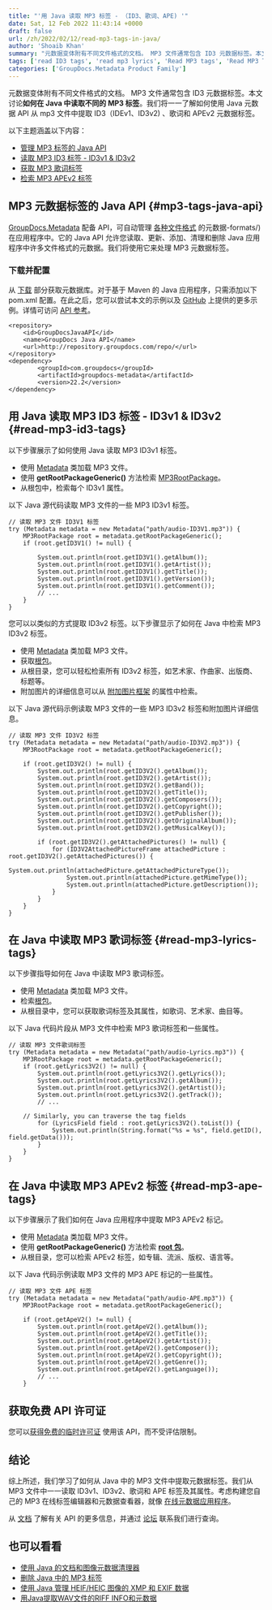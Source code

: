 ```yaml
---
title: "'用 Java 读取 MP3 标签 - （ID3、歌词、APE) '"
date: Sat, 12 Feb 2022 11:43:14 +0000
draft: false
url: /zh/2022/02/12/read-mp3-tags-in-java/
author: 'Shoaib Khan'
summary: "元数据变体附有不同文件格式的文档。 MP3 文件通常包含 ID3 元数据标签。本文讨论**如何在 Java 中读取不同的 MP3 标签**。我们将一一了解如何使用 Java 元数据 API 从 mp3 文件中提取 ID3（IDEv1、ID3v2) 、歌词和 APEv2 元数据标签。"
tags: ['read ID3 tags', 'read mp3 lyrics', 'Read MP3 tags', 'Read MP3 Tags in Java']
categories: ['GroupDocs.Metadata Product Family']
---
```


元数据变体附有不同文件格式的文档。 MP3 文件通常包含 ID3 元数据标签。本文讨论**如何在 Java 中读取不同的 MP3 标签**。我们将一一了解如何使用 Java 元数据 API 从 mp3 文件中提取 ID3（IDEv1、ID3v2) 、歌词和 APEv2 元数据标签。

以下主题涵盖以下内容：

* [管理 MP3 标签的 Java API](#mp3-tags-java-api)
* [读取 MP3 ID3 标签 - ID3v1 & ID3v2](#read-mp3-id3-tags)
* [获取 MP3 歌词标签](#read-mp3-lyrics-tags)
* [检索 MP3 APEv2 标签](#read-mp3-ape-tags)

## MP3 元数据标签的 Java API {#mp3-tags-java-api}

[GroupDocs.Metadata](https://products.groupdocs.com/metadata) 配备 API，可自动管理 [各种文件格式](https://docs.groupdocs.com/metadata/net/supported-document) 的元数据-formats/) 在应用程序中。它的 Java API 允许您读取、更新、添加、清理和删除 Java 应用程序中许多文件格式的元数据。我们将使用它来处理 MP3 元数据标签。

### 下载并配置

从 [下载](https://downloads.groupdocs.com/metadata/java) 部分获取元数据库。对于基于 Maven 的 Java 应用程序，只需添加以下 pom.xml 配置。在此之后，您可以尝试本文的示例以及 [GitHub](https://github.com/groupdocs-metadata) 上提供的更多示例。详情可访问 [API 参考](https://apireference.groupdocs.com/metadata/java)。

```
<repository>
	<id>GroupDocsJavaAPI</id>
	<name>GroupDocs Java API</name>
	<url>http://repository.groupdocs.com/repo/</url>
</repository>
<dependency>
        <groupId>com.groupdocs</groupId>
        <artifactId>groupdocs-metadata</artifactId>
        <version>22.2</version> 
</dependency>
```

## 用 Java 读取 MP3 ID3 标签 - ID3v1 & ID3v2 {#read-mp3-id3-tags}

以下步骤展示了如何使用 Java 读取 MP3 ID3v1 标签。

* 使用 [Metadata](https://apireference.groupdocs.com/metadata/java/com.groupdocs.metadata/Metadata) 类加载 MP3 文件。
* 使用 **getRootPackageGeneric()** 方法检索 [MP3RootPackage](https://apireference.groupdocs.com/metadata/java/com.groupdocs.metadata.core/MP3RootPackage)。
* 从根包中，检索每个 ID3v1 属性。

以下 Java 源代码读取 MP3 文件的一些 MP3 ID3v1 标签。

```
// 读取 MP3 文件 ID3V1 标签
try (Metadata metadata = new Metadata("path/audio-ID3V1.mp3")) {
	MP3RootPackage root = metadata.getRootPackageGeneric();
	if (root.getID3V1() != null) {

		System.out.println(root.getID3V1().getAlbum());
		System.out.println(root.getID3V1().getArtist());
		System.out.println(root.getID3V1().getTitle());
		System.out.println(root.getID3V1().getVersion());
		System.out.println(root.getID3V1().getComment());
		// ...
	}
}
```

您可以以类似的方式提取 ID3v2 标签。以下步骤显示了如何在 Java 中检索 MP3 ID3v2 标签。

* 使用 [Metadata](https://apireference.groupdocs.com/metadata/java/com.groupdocs.metadata/Metadata) 类加载 MP3 文件。
* 获取[根包](https://apireference.groupdocs.com/metadata/java/com.groupdocs.metadata.core/MP3RootPackage)。
* 从根目录，您可以轻松检索所有 ID3v2 标签，如艺术家、作曲家、出版商、标题等。
* 附加图片的详细信息可以从 [附加图片框架](https://apireference.groupdocs.com/metadata/java/com.groupdocs.metadata.core/ID3V2AttachedPictureFrame) 的属性中检索。

以下 Java 源代码示例读取 MP3 文件的一些 MP3 ID3v2 标签和附加图片详细信息。

```
// 读取 MP3 文件 ID3V2 标签
try (Metadata metadata = new Metadata("path/audio-ID3V2.mp3")) {
    MP3RootPackage root = metadata.getRootPackageGeneric();
 
    if (root.getID3V2() != null) {
        System.out.println(root.getID3V2().getAlbum());
        System.out.println(root.getID3V2().getArtist());
        System.out.println(root.getID3V2().getBand());
        System.out.println(root.getID3V2().getTitle());
        System.out.println(root.getID3V2().getComposers());
        System.out.println(root.getID3V2().getCopyright());
        System.out.println(root.getID3V2().getPublisher());
        System.out.println(root.getID3V2().getOriginalAlbum());
        System.out.println(root.getID3V2().getMusicalKey());
 
        if (root.getID3V2().getAttachedPictures() != null) {
            for (ID3V2AttachedPictureFrame attachedPicture : root.getID3V2().getAttachedPictures()) {
                System.out.println(attachedPicture.getAttachedPictureType());
                System.out.println(attachedPicture.getMimeType());
                System.out.println(attachedPicture.getDescription()); 
            }
        }
    }
}
```

## 在 Java 中读取 MP3 歌词标签 {#read-mp3-lyrics-tags}

以下步骤指导如何在 Java 中读取 MP3 歌词标签。

* 使用 [Metadata](https://apireference.groupdocs.com/metadata/java/com.groupdocs.metadata/Metadata) 类加载 MP3 文件。
* 检索[根包](https://apireference.groupdocs.com/metadata/java/com.groupdocs.metadata.core/MP3RootPackage)。
* 从根目录中，您可以获取歌词标签及其属性，如歌词、艺术家、曲目等。

以下 Java 代码片段从 MP3 文件中检索 MP3 歌词标签和一些属性。

```
// 读取 MP3 文件歌词标签
try (Metadata metadata = new Metadata("path/audio-Lyrics.mp3")) {
	MP3RootPackage root = metadata.getRootPackageGeneric();
	if (root.getLyrics3V2() != null) {
		System.out.println(root.getLyrics3V2().getLyrics());
		System.out.println(root.getLyrics3V2().getAlbum());
		System.out.println(root.getLyrics3V2().getArtist());
		System.out.println(root.getLyrics3V2().getTrack());
		// ...

    // Similarly, you can traverse the tag fields
		for (LyricsField field : root.getLyrics3V2().toList()) {
			System.out.println(String.format("%s = %s", field.getID(), field.getData()));
		}
	}
}
```

## 在 Java 中读取 MP3 APEv2 标签 {#read-mp3-ape-tags}

以下步骤展示了我们如何在 Java 应用程序中提取 MP3 APEv2 标记。

* 使用 [Metadata](https://apireference.groupdocs.com/metadata/java/com.groupdocs.metadata/Metadata) 类加载 MP3 文件。
* 使用 ****getRootPackageGeneric**()** 方法检索 **[root 包](https://apireference.groupdocs.com/metadata/java/com.groupdocs.metadata.core/MP3RootPackage)**。
* 从根目录，您可以检索 APEv2 标签，如专辑、流派、版权、语言等。

以下 Java 代码示例读取 MP3 文件的 MP3 APE 标记的一些属性。

```
// 读取 MP3 文件 APE 标签
try (Metadata metadata = new Metadata("path/audio-APE.mp3")) {
	MP3RootPackage root = metadata.getRootPackageGeneric();

	if (root.getApeV2() != null) {
		System.out.println(root.getApeV2().getAlbum());
		System.out.println(root.getApeV2().getTitle());
		System.out.println(root.getApeV2().getArtist());
		System.out.println(root.getApeV2().getComposer());
		System.out.println(root.getApeV2().getCopyright());
		System.out.println(root.getApeV2().getGenre());
		System.out.println(root.getApeV2().getLanguage());
		// ...
	}
```

## 获取免费 API 许可证

您可以[获得免费的临时许可证](https://purchase.groupdocs.com/temporary-license) 使用该 API，而不受评估限制。

## 结论

综上所述，我们学习了如何从 Java 中的 MP3 文件中提取元数据标签。我们从 MP3 文件中一一读取 ID3v1、ID3v2、歌词和 APE 标签及其属性。考虑构建您自己的 MP3 在线标签编辑器和元数据查看器，就像 [在线元数据应用程序](https://products.groupdocs.app/metadata/total)。

从 [文档](https://docs.groupdocs.com/metadata/java/) 了解有关 API 的更多信息，并通过 [论坛](https://forum.groupdocs.com/) 联系我们进行查询。

## 也可以看看

* [使用 Java 的文档和图像元数据清理器](https://blog.groupdocs.com/2020/12/17/remove-metadata-from-documents-and-images-using-java/)
* [删除 Java 中的 MP3 标签](https://blog.groupdocs.com/2022/01/30/remove-mp3-tags-in-java/)
* [使用 Java 管理 HEIF/HEIC 图像的 XMP 和 EXIF 数据](https://blog.groupdocs.com/2021/05/10/xmp-and-exif-data-of-heif-heic-images-using-爪哇/)
* [用Java提取WAV文件的RIFF INFO和元数据](https://blog.groupdocs.com/2021/03/22/extract-riff-info-and-metadata-of-wav-files-in-java/)





